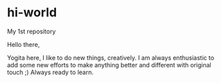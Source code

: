 # hi-world
My 1st repository

Hello there,

Yogita here, I like to do new things, creatively. I am always enthusiastic to add some new efforts to make anything better and different with original touch ;) Always ready to learn. 
